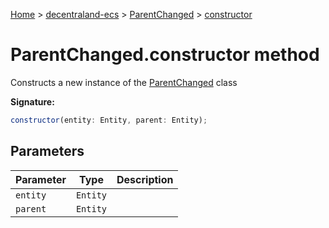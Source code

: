 [Home](./index) &gt; [decentraland-ecs](./decentraland-ecs.md) &gt; [ParentChanged](./decentraland-ecs.parentchanged.md) &gt; [constructor](./decentraland-ecs.parentchanged.constructor.md)

# ParentChanged.constructor method

Constructs a new instance of the [ParentChanged](./decentraland-ecs.parentchanged.md) class

**Signature:**
```javascript
constructor(entity: Entity, parent: Entity);
```

## Parameters

|  Parameter | Type | Description |
|  --- | --- | --- |
|  `entity` | `Entity` |  |
|  `parent` | `Entity` |  |

